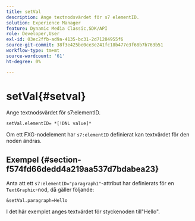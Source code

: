 ```yaml
---
title: setVal
description: Ange textnodsvärdet för s7 elementID.
solution: Experience Manager
feature: Dynamic Media Classic,SDK/API
role: Developer,User
exl-id: 03ec2ffb-ad9a-4135-bc31-2d71284955f6
source-git-commit: 38f3e425be0ce3e241fc18b477e3f68b7b763b51
workflow-type: tm+mt
source-wordcount: '61'
ht-degree: 0%

---
```


# setVal{#setval}

Ange textnodsvärdet för s7:elementID.

`setVal.elementID= *[!DNL value]*`

Om ett FXG-nodelement har `s7:elementID` definierat kan textvärdet för den noden ändras.

## Exempel {#section-f574fd66dedd4a219aa537d7bdabea23}

Anta att ett `s7:elementID="paragraph1"`-attribut har definierats för en `TextGraphic`-nod, då gäller följande:

`&setVal.paragraph=Hello`

I det här exemplet anges textvärdet för styckenoden till&quot;Hello&quot;.
